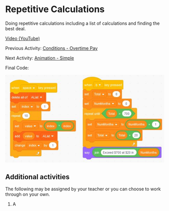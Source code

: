# Repetitive Calculations

Doing repetitive calculations including a list of calculations and finding the best deal.

[Video (YouTube)](https://youtu.be/3ierxxPpWUU)

Previous Activity: [Conditions - Overtime Pay](https://github.com/teachintech90/math.code/blob/main/Scratch/004-Conditions-Overtime-Pay/README.md)

Next Activity: [Animation - Simple](https://github.com/teachintech90/math.code/blob/main/Scratch/010-Animation-Simple/README.md)

Final Code:

<img src="Calc-Repeat.JPG">

## Additional activities

The following may be assigned by your teacher or you can choose to work through on your own.

1. A
